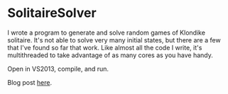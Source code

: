# SolitaireSolver

I wrote a program to generate and solve random games of Klondike solitaire. It's not able to solve very many initial states, but there are a few that I've found so far that work. Like almost all the code I write, it's multithreaded to take advantage of as many cores as you have handy.

Open in VS2013, compile, and run.

Blog post [here](https://karmeleon.github.io/2015/05/18/klondike/).
